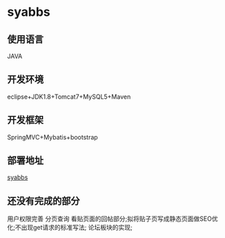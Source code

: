 # syabbs

## 使用语言
JAVA
## 开发环境
eclipse+JDK1.8+Tomcat7+MySQL5+Maven
## 开发框架
SpringMVC+Mybatis+bootstrap
## 部署地址
[syabbs](http://syabbs.daoapp.io/syabbs) 

## 还没有完成的部分

用户权限完善
分页查询
看贴页面的回帖部分;拟将贴子页写成静态页面做SEO优化;不出现get请求的标准写法;
论坛板块的实现;

